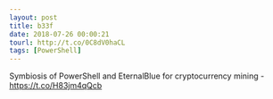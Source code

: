 ```yaml
---
layout: post
title: b33f
date: 2018-07-26 00:00:21
tourl: http://t.co/0C8dV0haCL
tags: [PowerShell]
---
```

Symbiosis of PowerShell and EternalBlue for cryptocurrency mining - https://t.co/H83jm4qQcb